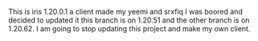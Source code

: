 This is iris 1.20.0.1 a client made my yeemi and srxfiq I was boored and decided to updated it this branch is on 1.20.51 and the other branch is on 1.20.62.
I am going to stop updating this project and make my own client.
